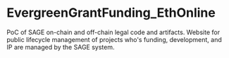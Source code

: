 # EvergreenGrantFunding_EthOnline
PoC of SAGE on-chain and off-chain legal code and artifacts. Website for public lifecycle management of projects who's funding, development, and IP are managed by the SAGE system.
